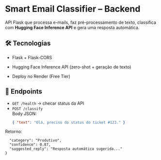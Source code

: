 # Smart Email Classifier – Backend

API Flask que processa e-mails, faz pré-processamento de texto, classifica com **Hugging Face Inference API** e gera uma resposta automática.

## 🛠️ Tecnologias

- Flask + Flask-CORS

- Hugging Face Inference API (zero-shot + geração de texto)

- Deploy no Render (Free Tier)


## 🚀 Endpoints
- `GET /health` → checar status da API  
- `POST /classify`  
  Body JSON:
  ```json
  { "text": "Olá, preciso do status do ticket #123." }

Retorno:
```json{
  "category": "Produtivo",
  "confidence": 0.87,
  "suggested_reply": "Resposta automática sugerida..."
}





